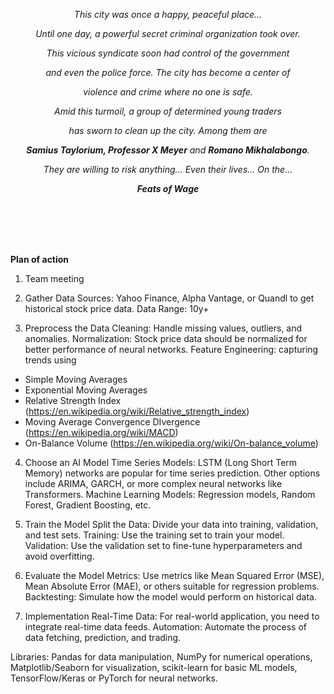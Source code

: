 <p align="center"><i>This city was once a happy, peaceful place...</i></p>
<p align="center"><i>Until one day, a powerful secret criminal organization took over.</i></p>
<p align="center"><i>This vicious syndicate soon had control of the government</i></p>
<p align="center"><i>and even the police force. The city has become a center of</i></p>
<p align="center"><i>violence and crime where no one is safe.</i></p>

<p align="center"><i>Amid this turmoil, a group of determined young traders</i></p>
<p align="center"><i>has sworn to clean up the city. Among them are</i></p>
<p align="center"><i><b>Samius Taylorium, Professor X Meyer</b> and <b>Romano Mikhalabongo</b>.</i></p>
<p align="center"><i>They are willing to risk anything... Even their lives... On the...</i></p>

<p align="center"><i><b>Feats of Wage</b></i></p>

<br><br><br><br>

<b>Plan of action</b>

1. Team meeting

2. Gather Data
Sources: Yahoo Finance, Alpha Vantage, or Quandl to get historical stock price data.
Data Range: 10y+

3. Preprocess the Data
Cleaning: Handle missing values, outliers, and anomalies.
Normalization: Stock price data should be normalized for better performance of neural networks.
Feature Engineering: capturing trends using<br>
- Simple Moving Averages<br>
- Exponential Moving Averages<br>
- Relative Strength Index (https://en.wikipedia.org/wiki/Relative_strength_index)<br>
- Moving Average Convergence DIvergence (https://en.wikipedia.org/wiki/MACD) <br>
- On-Balance Volume (https://en.wikipedia.org/wiki/On-balance_volume) <br>

4. Choose an AI Model
Time Series Models: LSTM (Long Short Term Memory) networks are popular for time series prediction. Other options include ARIMA, GARCH, or more complex neural networks like Transformers.
Machine Learning Models: Regression models, Random Forest, Gradient Boosting, etc.

5. Train the Model
Split the Data: Divide your data into training, validation, and test sets.
Training: Use the training set to train your model.
Validation: Use the validation set to fine-tune hyperparameters and avoid overfitting.

6. Evaluate the Model
Metrics: Use metrics like Mean Squared Error (MSE), Mean Absolute Error (MAE), or others suitable for regression problems.
Backtesting: Simulate how the model would perform on historical data.

7. Implementation
Real-Time Data: For real-world application, you need to integrate real-time data feeds.
Automation: Automate the process of data fetching, prediction, and trading.

Libraries: Pandas for data manipulation, NumPy for numerical operations, Matplotlib/Seaborn for visualization, scikit-learn for basic ML models, TensorFlow/Keras or PyTorch for neural networks.